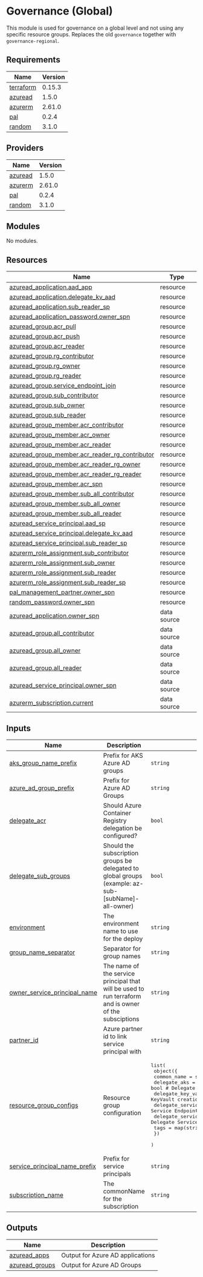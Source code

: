 # Governance (Global)

This module is used for governance on a global level and not using any specific resource groups. Replaces the old `governance` together with `governance-regional`.

## Requirements

| Name | Version |
|------|---------|
| <a name="requirement_terraform"></a> [terraform](#requirement\_terraform) | 0.15.3 |
| <a name="requirement_azuread"></a> [azuread](#requirement\_azuread) | 1.5.0 |
| <a name="requirement_azurerm"></a> [azurerm](#requirement\_azurerm) | 2.61.0 |
| <a name="requirement_pal"></a> [pal](#requirement\_pal) | 0.2.4 |
| <a name="requirement_random"></a> [random](#requirement\_random) | 3.1.0 |

## Providers

| Name | Version |
|------|---------|
| <a name="provider_azuread"></a> [azuread](#provider\_azuread) | 1.5.0 |
| <a name="provider_azurerm"></a> [azurerm](#provider\_azurerm) | 2.61.0 |
| <a name="provider_pal"></a> [pal](#provider\_pal) | 0.2.4 |
| <a name="provider_random"></a> [random](#provider\_random) | 3.1.0 |

## Modules

No modules.

## Resources

| Name | Type |
|------|------|
| [azuread_application.aad_app](https://registry.terraform.io/providers/hashicorp/azuread/1.5.0/docs/resources/application) | resource |
| [azuread_application.delegate_kv_aad](https://registry.terraform.io/providers/hashicorp/azuread/1.5.0/docs/resources/application) | resource |
| [azuread_application.sub_reader_sp](https://registry.terraform.io/providers/hashicorp/azuread/1.5.0/docs/resources/application) | resource |
| [azuread_application_password.owner_spn](https://registry.terraform.io/providers/hashicorp/azuread/1.5.0/docs/resources/application_password) | resource |
| [azuread_group.acr_pull](https://registry.terraform.io/providers/hashicorp/azuread/1.5.0/docs/resources/group) | resource |
| [azuread_group.acr_push](https://registry.terraform.io/providers/hashicorp/azuread/1.5.0/docs/resources/group) | resource |
| [azuread_group.acr_reader](https://registry.terraform.io/providers/hashicorp/azuread/1.5.0/docs/resources/group) | resource |
| [azuread_group.rg_contributor](https://registry.terraform.io/providers/hashicorp/azuread/1.5.0/docs/resources/group) | resource |
| [azuread_group.rg_owner](https://registry.terraform.io/providers/hashicorp/azuread/1.5.0/docs/resources/group) | resource |
| [azuread_group.rg_reader](https://registry.terraform.io/providers/hashicorp/azuread/1.5.0/docs/resources/group) | resource |
| [azuread_group.service_endpoint_join](https://registry.terraform.io/providers/hashicorp/azuread/1.5.0/docs/resources/group) | resource |
| [azuread_group.sub_contributor](https://registry.terraform.io/providers/hashicorp/azuread/1.5.0/docs/resources/group) | resource |
| [azuread_group.sub_owner](https://registry.terraform.io/providers/hashicorp/azuread/1.5.0/docs/resources/group) | resource |
| [azuread_group.sub_reader](https://registry.terraform.io/providers/hashicorp/azuread/1.5.0/docs/resources/group) | resource |
| [azuread_group_member.acr_contributor](https://registry.terraform.io/providers/hashicorp/azuread/1.5.0/docs/resources/group_member) | resource |
| [azuread_group_member.acr_owner](https://registry.terraform.io/providers/hashicorp/azuread/1.5.0/docs/resources/group_member) | resource |
| [azuread_group_member.acr_reader](https://registry.terraform.io/providers/hashicorp/azuread/1.5.0/docs/resources/group_member) | resource |
| [azuread_group_member.acr_reader_rg_contributor](https://registry.terraform.io/providers/hashicorp/azuread/1.5.0/docs/resources/group_member) | resource |
| [azuread_group_member.acr_reader_rg_owner](https://registry.terraform.io/providers/hashicorp/azuread/1.5.0/docs/resources/group_member) | resource |
| [azuread_group_member.acr_reader_rg_reader](https://registry.terraform.io/providers/hashicorp/azuread/1.5.0/docs/resources/group_member) | resource |
| [azuread_group_member.acr_spn](https://registry.terraform.io/providers/hashicorp/azuread/1.5.0/docs/resources/group_member) | resource |
| [azuread_group_member.sub_all_contributor](https://registry.terraform.io/providers/hashicorp/azuread/1.5.0/docs/resources/group_member) | resource |
| [azuread_group_member.sub_all_owner](https://registry.terraform.io/providers/hashicorp/azuread/1.5.0/docs/resources/group_member) | resource |
| [azuread_group_member.sub_all_reader](https://registry.terraform.io/providers/hashicorp/azuread/1.5.0/docs/resources/group_member) | resource |
| [azuread_service_principal.aad_sp](https://registry.terraform.io/providers/hashicorp/azuread/1.5.0/docs/resources/service_principal) | resource |
| [azuread_service_principal.delegate_kv_aad](https://registry.terraform.io/providers/hashicorp/azuread/1.5.0/docs/resources/service_principal) | resource |
| [azuread_service_principal.sub_reader_sp](https://registry.terraform.io/providers/hashicorp/azuread/1.5.0/docs/resources/service_principal) | resource |
| [azurerm_role_assignment.sub_contributor](https://registry.terraform.io/providers/hashicorp/azurerm/2.61.0/docs/resources/role_assignment) | resource |
| [azurerm_role_assignment.sub_owner](https://registry.terraform.io/providers/hashicorp/azurerm/2.61.0/docs/resources/role_assignment) | resource |
| [azurerm_role_assignment.sub_reader](https://registry.terraform.io/providers/hashicorp/azurerm/2.61.0/docs/resources/role_assignment) | resource |
| [azurerm_role_assignment.sub_reader_sp](https://registry.terraform.io/providers/hashicorp/azurerm/2.61.0/docs/resources/role_assignment) | resource |
| [pal_management_partner.owner_spn](https://registry.terraform.io/providers/xenitab/pal/0.2.4/docs/resources/management_partner) | resource |
| [random_password.owner_spn](https://registry.terraform.io/providers/hashicorp/random/3.1.0/docs/resources/password) | resource |
| [azuread_application.owner_spn](https://registry.terraform.io/providers/hashicorp/azuread/1.5.0/docs/data-sources/application) | data source |
| [azuread_group.all_contributor](https://registry.terraform.io/providers/hashicorp/azuread/1.5.0/docs/data-sources/group) | data source |
| [azuread_group.all_owner](https://registry.terraform.io/providers/hashicorp/azuread/1.5.0/docs/data-sources/group) | data source |
| [azuread_group.all_reader](https://registry.terraform.io/providers/hashicorp/azuread/1.5.0/docs/data-sources/group) | data source |
| [azuread_service_principal.owner_spn](https://registry.terraform.io/providers/hashicorp/azuread/1.5.0/docs/data-sources/service_principal) | data source |
| [azurerm_subscription.current](https://registry.terraform.io/providers/hashicorp/azurerm/2.61.0/docs/data-sources/subscription) | data source |

## Inputs

| Name | Description | Type | Default | Required |
|------|-------------|------|---------|:--------:|
| <a name="input_aks_group_name_prefix"></a> [aks\_group\_name\_prefix](#input\_aks\_group\_name\_prefix) | Prefix for AKS Azure AD groups | `string` | `"aks"` | no |
| <a name="input_azure_ad_group_prefix"></a> [azure\_ad\_group\_prefix](#input\_azure\_ad\_group\_prefix) | Prefix for Azure AD Groups | `string` | `"az"` | no |
| <a name="input_delegate_acr"></a> [delegate\_acr](#input\_delegate\_acr) | Should Azure Container Registry delegation be configured? | `bool` | `true` | no |
| <a name="input_delegate_sub_groups"></a> [delegate\_sub\_groups](#input\_delegate\_sub\_groups) | Should the subscription groups be delegated to global groups (example: az-sub-[subName]-all-owner) | `bool` | `true` | no |
| <a name="input_environment"></a> [environment](#input\_environment) | The environment name to use for the deploy | `string` | n/a | yes |
| <a name="input_group_name_separator"></a> [group\_name\_separator](#input\_group\_name\_separator) | Separator for group names | `string` | `"-"` | no |
| <a name="input_owner_service_principal_name"></a> [owner\_service\_principal\_name](#input\_owner\_service\_principal\_name) | The name of the service principal that will be used to run terraform and is owner of the subsciptions | `string` | n/a | yes |
| <a name="input_partner_id"></a> [partner\_id](#input\_partner\_id) | Azure partner id to link service principal with | `string` | `""` | no |
| <a name="input_resource_group_configs"></a> [resource\_group\_configs](#input\_resource\_group\_configs) | Resource group configuration | <pre>list(<br>    object({<br>      common_name                = string<br>      delegate_aks               = bool # Delegate aks permissions<br>      delegate_key_vault         = bool # Delegate KeyVault creation<br>      delegate_service_endpoint  = bool # Delegate Service Endpoint permissions<br>      delegate_service_principal = bool # Delegate Service Principal<br>      tags                       = map(string)<br>    })<br>  )</pre> | n/a | yes |
| <a name="input_service_principal_name_prefix"></a> [service\_principal\_name\_prefix](#input\_service\_principal\_name\_prefix) | Prefix for service principals | `string` | `"sp"` | no |
| <a name="input_subscription_name"></a> [subscription\_name](#input\_subscription\_name) | The commonName for the subscription | `string` | n/a | yes |

## Outputs

| Name | Description |
|------|-------------|
| <a name="output_azuread_apps"></a> [azuread\_apps](#output\_azuread\_apps) | Output for Azure AD applications |
| <a name="output_azuread_groups"></a> [azuread\_groups](#output\_azuread\_groups) | Output for Azure AD Groups |
